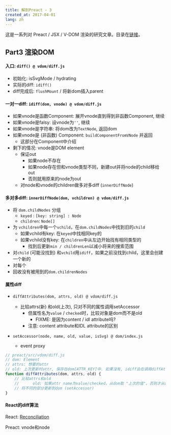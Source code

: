 ```yaml
---
title: 解剖Preact - 3
created_at: 2017-04-01
lang: zh
---
```


这是一系列对 Preact / JSX / V-DOM 渲染的研究文章。目录在[链接](#)。

## Part3 渲染DOM

#### 入口: `diff() @ vdom/diff.js`

- 初始化: isSvgMode / hydrating
- 实际的diff: `idiff()`
- diff完成后: `flushMount` / 将新dom插入parent

#### 一对一diff: `idiff(dom, vnode) @ vdom/diff.js`

- 如果vnode是函数Component: 展开vnode直到得到非函数Component, 继续
- 如果vnode是falsy: 设vnode为`''`, 继续
- 如果vnode是字符串: 将dom改为`TextNode`, 返回dom
- 如果vnode是 (非函数) Component: `buildComponentFromVNode` 并返回
    - 这部分在Component中介绍
- 剩下的情况: vnode是DOM element
    - 保证out
        - 如果node不存在
        - 如果node存在但和vnode类型不同，新建out并将node的child移给out
        - 否则就用原来的node为out
    - 对node和vnode的children做多对多diff (`innerDiffNode`)

#### 多对多diff: `innerDiffNode(dom, vchildren) @ vdom/diff.js`

- 将 `dom.childNodes` 分组
    - `keyed` : `[key: string] : Node`
    - `children`: `Node[]`
- 为 `vchildren`中每一个`vchild`，在`dom.childNodes`中找到旧的`child`
    - 如果vchild有key: 在`keyed`中找相同key的
    - 如果vchild没有key: 在`children`中从左边开始找有相同类型的
        - 找到后更新`min / childrenLen`以减小将来的搜索范围
- 对`child` (可能没找到) 和`vchild`用`idiff`，如果之前没找到child，这里会创建一个新的
- 对每个
- 回收没有被用到的`dom.childrenNodes`

#### 属性diff

- `diffAttributes(dom, attrs, old) @ vdom/diff.js`
    - 比较attrs(新) 和old(上次), 只对不同的属性调用setAccessor
        - 但属性名为`value` / `checked`时，比较对象是dom而不是old
            - FIXME: 是因为content / idl attribute吗?
        - 注意: content attribute和IDL attribute的区别

- `setAccessor(node, name, old, value, isSvg) @ dom/index.js`
    - event proxy

```js
// preact/src/vdom/diff.js
// dom: Element
// attrs: 想要的attr
// old: 上次更新时attr, 保存在dom[ATTR_KEY]中. 如果没有, idiff会在调用diffAttributes之前从dom.attributes ("Content attribute") 创建一个)
function diffAttributes(dom, attrs, old) {
    // 比较attrs和old
    //      old: 如果attr name为value/checked，从dom取 "上次的值"。否则才从old取。
    // 将不同的部分更新到dom (setAccessor)
}
```

#### React的diff算法

React: [Reconciliation](https://facebook.github.io/react/docs/reconciliation.html)

Preact: vnode和node

